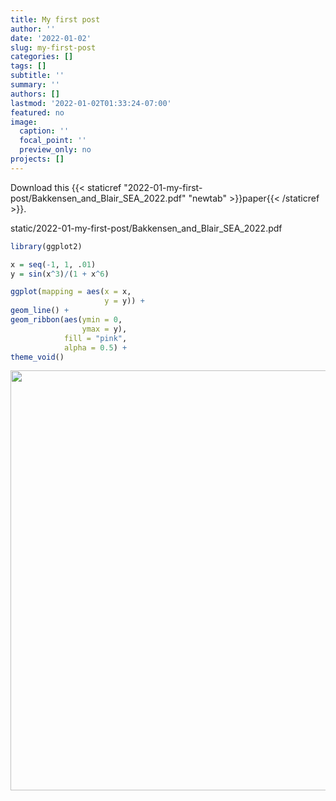 ```yaml
---
title: My first post
author: ''
date: '2022-01-02'
slug: my-first-post
categories: []
tags: []
subtitle: ''
summary: ''
authors: []
lastmod: '2022-01-02T01:33:24-07:00'
featured: no
image:
  caption: ''
  focal_point: ''
  preview_only: no
projects: []
---
```


Download this {{< staticref "2022-01-my-first-post/Bakkensen_and_Blair_SEA_2022.pdf" "newtab" >}}paper{{< /staticref >}}.

static/2022-01-my-first-post/Bakkensen_and_Blair_SEA_2022.pdf


```r
library(ggplot2)

x = seq(-1, 1, .01)
y = sin(x^3)/(1 + x^6)

ggplot(mapping = aes(x = x, 
                     y = y)) +
geom_line() +
geom_ribbon(aes(ymin = 0, 
                ymax = y), 
            fill = "pink", 
            alpha = 0.5) +
theme_void() 
```

<img src="{{< blogdown/postref >}}index_files/figure-html/unnamed-chunk-1-1.png" width="672" />

